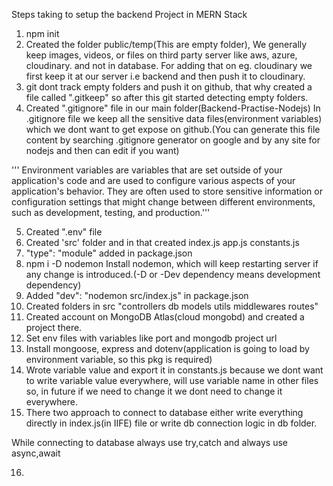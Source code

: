 Steps taking to setup the backend Project in MERN Stack

1. npm init
2. Created the folder public/temp(This are empty folder), We generally keep images, videos, or files on third party server like aws, azure, cloudinary. and not in database.
For adding that on eg. cloudinary we first keep it at our server i.e backend and then push it to cloudinary. 
3. git dont track empty folders and push it on github, that why created a file called ".gitkeep" so after this git started detecting empty folders.
4. Created ".gitignore" file in our main folder(Backend-Practise-Nodejs)
 In .gitignore file we keep all the sensitive data files(environment variables) which we dont want to get expose on github.(You can generate this file content by searching .gitignore generator on google and by any site for nodejs and then can edit if you want)

''' Environment variables are variables that are set outside of your application's code and are used to configure various aspects of your application's behavior. They are often used to store sensitive information or configuration settings that might change between different environments, such as development, testing, and production.'''

5. Created ".env" file
6. Created 'src' folder and in that created index.js app.js constants.js
7. "type": "module" added in package.json
8. npm i -D nodemon
Install nodemon, which will keep restarting server if any change is introduced.(-D or -Dev dependency means development dependency)
9. Added "dev": "nodemon src/index.js" in package.json
10. Created folders in src "controllers db models utils middlewares routes"
11. Created account on MongoDB Atlas(cloud mongobd) and created a project there.
12. Set env files with variables like port and mongodb project url
13. Install mongoose, express and dotenv(application is going to load by environment variable, so this pkg is required)
14. Wrote variable value and export it in constants.js because we dont want to write variable value everywhere, will use variable name in other files so, in future if we need to change it we dont need to change it everywhere.
15. There two approach to connect to database either write everything directly in index.js(in IIFE) file or write db connection logic in db folder.

While connecting to database always use try,catch and always use async,await

16. 
